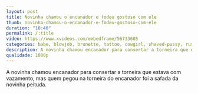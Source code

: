 ```yaml
---
layout: post
title: Novinha chamou o encanador e fodeu gostoso com ele
thumb: novinha-chamou-o-encanador-e-fodeu-gostoso-com-ele
duration: "10:40"
permalink: /:title
video: https://www.xvideos.com/embedframe/56733605
categories: babe, blowjob, brunette, tattoo, cowgirl, shaved-pussy, russian, missionary, big-tits, reverse-cowgirl, realitykings, natural-boobs, doggy-style, big-dick, tattooed, bubble-butt, cum-on-tits, pov-blowjob
description: A novinha chamou encanador para consertar a torneira que estava com vazamento, mas quem pegou na torneira do encanador foi a safada da novinha peituda.
qualidade: 1080p
---
```

A novinha chamou encanador para consertar a torneira que estava com vazamento, mas quem pegou na torneira do encanador foi a safada da novinha peituda.